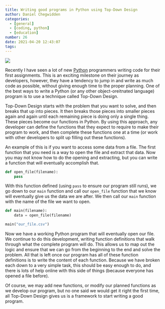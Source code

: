 ```yaml
---
title: Writing good programs in Python using Top-Down Design
author: Daniel Chegwidden
categories:
  - [general]
  - [coding, python]
  - [education]
number: 26
date: 2021-04-20 12:43:07
tags:
---
```


![](/images/Post_Python.png)

Recently I have seen a lot of new [Python](https://www.python.org) programmers writing code for their first assignments. This is an exciting milestone on their journey as developers, however, they have a tendency to jump in and write as much code as possible, without giving enough time to the proper planning. One of the best ways to write a Python (or any other object-oreitnated language) program is to use a technique called Top-Down Design.

Top-Down Design starts with the problem that you want to solve, and then breaks that up into pieces. It then breaks those pieces into smaller pieces again and again until each remaining piece is doing only a single thing. These pieces become our functions in Python. By using this approach, any developer can define the functions that they expect to require to make their program to work, and then complete these functions one at a time (or work with other developers to split up filling out these functions).

An example of this is if you want to access some data from a file. The first function that you need is a way to open the file and extract that data. Now you may not know how to do the opening and extracting, but you can write a function that will eventually accomplish that.

```python
def open_file(filename):
    pass
```

With this function defined (using ```pass``` to ensure our program still runs), we go down to our ```main``` function and call our ```open_file``` function that we know will eventually give us the data we are after. We then call our ```main``` function with the name of the file we want to open.

```python
def main(filename):
	data = open_file(filename)

main("our_file.csv")
```

Now we have a working Python program that will eventually open our file. We continue to do this development, writing function definitions that walk through what the complete program will do. This allows us to map out the logic and ensure that we can go from the beginning to the end and solve the problem. All that is left once our program has all of these function definitions is to write the content of each function. Because we have broken each down to a very simple task, this should be easy enough to do, and there is lots of help online with this side of things (because everyone has opened a file before).

Of course, we may add new functions, or modify our planned functions as we develop our program, but no one said we would get it right the first time, all Top-Down Design gives us is a framework to start writing a good program.
